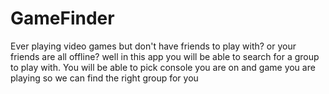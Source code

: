 # GameFinder
Ever playing video games but don't have friends to play with? or your friends are all offline? well in this app you will be able to search for a group to play with. You will be able to pick console you are on and game you are playing so we can find the right group for you

